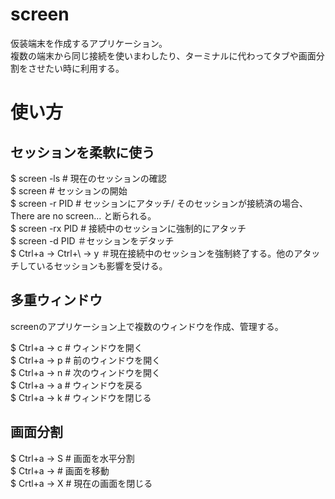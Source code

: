 # screen


仮装端末を作成するアプリケーション。  
複数の端末から同じ接続を使いまわしたり、ターミナルに代わってタブや画面分割をさせたい時に利用する。  

# 使い方
## セッションを柔軟に使う
$ screen -ls # 現在のセッションの確認  
$ screen # セッションの開始  
$ screen -r PID # セッションにアタッチ/ そのセッションが接続済の場合、There are no screen... と断られる。  
$ screen -rx PID # 接続中のセッションに強制的にアタッチ  
$ screen -d PID ＃セッションをデタッチ  
$ Ctrl+a → Ctrl+\ → y ＃現在接続中のセッションを強制終了する。他のアタッチしているセッションも影響を受ける。  


## 多重ウィンドウ
screenのアプリケーション上で複数のウィンドウを作成、管理する。  

$ Ctrl+a → c # ウィンドウを開く  
$ Ctrl+a → p # 前のウィンドウを開く  
$ Ctrl+a → n # 次のウィンドウを開く  
$ Ctrl+a → a # ウィンドウを戻る  
$ Ctrl+a → k # ウィンドウを閉じる  

## 画面分割
$ Ctrl+a → S # 画面を水平分割  
$ Ctrl+a → <tab> # 画面を移動  
$ Crtl+a → X # 現在の画面を閉じる  
